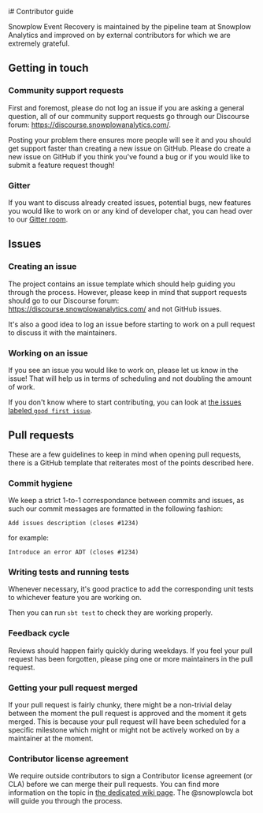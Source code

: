i# Contributor guide

Snowplow Event Recovery is maintained by the pipeline team at Snowplow Analytics and improved on by
external contributors for which we are extremely grateful.

## Getting in touch

### Community support requests

First and foremost, please do not log an issue if you are asking a general question, all of our community support requests
go through our Discourse forum: https://discourse.snowplowanalytics.com/.

Posting your problem there ensures more people will see it and you should get support faster than creating a new issue on
GitHub. Please do create a new issue on GitHub if you think you've found a bug or if you would like to submit a feature
request though!

### Gitter

If you want to discuss already created issues, potential bugs, new features you would like to work on or any kind of developer
chat, you can head over to our [Gitter room](https://gitter.im/snowplow/snowplow).

## Issues

### Creating an issue

The project contains an issue template which should help guiding you through the process. However, please keep in mind
that support requests should go to our Discourse forum: https://discourse.snowplowanalytics.com/ and not GitHub issues.

It's also a good idea to log an issue before starting to work on a pull request to discuss it with the maintainers.

### Working on an issue

If you see an issue you would like to work on, please let us know in the issue! That will help us in terms of scheduling and
not doubling the amount of work.

If you don't know where to start contributing, you can look at
[the issues labeled `good first issue`](https://github.com/snowplow-incubator/snowplow-event-recovery/labels/good%20first%20issue).

## Pull requests

These are a few guidelines to keep in mind when opening pull requests, there is a GitHub template that reiterates most of the
points described here.

### Commit hygiene

We keep a strict 1-to-1 correspondance between commits and issues, as such our commit messages are formatted in the following
fashion:

`Add issues description (closes #1234)`

for example:

`Introduce an error ADT (closes #1234)`

### Writing tests and running tests

Whenever necessary, it's good practice to add the corresponding unit tests to whichever feature you are working on.

Then you can run `sbt test` to check they are working properly.

### Feedback cycle

Reviews should happen fairly quickly during weekdays. If you feel your pull request has been forgotten, please ping one
or more maintainers in the pull request.

### Getting your pull request merged

If your pull request is fairly chunky, there might be a non-trivial delay between the moment the pull request is approved and
the moment it gets merged. This is because your pull request will have been scheduled for a specific milestone which might or
might not be actively worked on by a maintainer at the moment.

### Contributor license agreement

We require outside contributors to sign a Contributor license agreement (or CLA) before we can merge their pull requests.
You can find more information on the topic in [the dedicated wiki page](https://github.com/snowplow/snowplow/wiki/CLA).
The @snowplowcla bot will guide you through the process.


